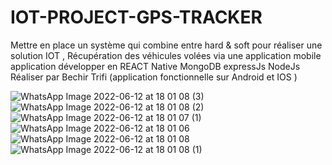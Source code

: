 # IOT-PROJECT-GPS-TRACKER 
 Mettre en place un système qui combine entre hard & soft pour réaliser une solution IOT , Récupération des véhicules volées via une application mobile 
 application développer en REACT Native MongoDB expressJs NodeJs Réaliser par Bechir Trifi  (application fonctionnelle sur Android et IOS ) 
 
 ![WhatsApp Image 2022-06-12 at 18 01 08 (3)](https://user-images.githubusercontent.com/82750586/173244854-4377a8d1-0dba-4645-bd9c-73eb66571cfc.jpeg  )
![WhatsApp Image 2022-06-12 at 18 01 08 (2)](https://user-images.githubusercontent.com/82750586/173244857-48a25cef-7b21-4a85-9287-1a3837c4da5f.jpeg )
![WhatsApp Image 2022-06-12 at 18 01 07 (1)](https://user-images.githubusercontent.com/82750586/173244860-67ca8cd2-8cdb-4cc7-bd71-79916c127104.jpeg  )
![WhatsApp Image 2022-06-12 at 18 01 06](https://user-images.githubusercontent.com/82750586/173244864-760241e5-ebb1-468f-896f-1cd75491ef7f.jpeg  )
![WhatsApp Image 2022-06-12 at 18 01 08](https://user-images.githubusercontent.com/82750586/173244873-130a8fff-9ef1-48b8-8357-a33df8dfc34f.jpeg  )
![WhatsApp Image 2022-06-12 at 18 01 08 (1)](https://user-images.githubusercontent.com/82750586/173244874-fa3457d3-1a75-45d3-97f4-92ac476ac80b.jpeg  )
 

